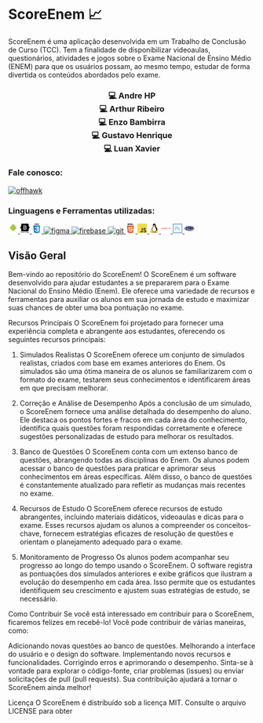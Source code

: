 # ScoreEnem 📈
ScoreEnem é uma aplicação desenvolvida em um Trabalho de Conclusão de Curso (TCC). Tem a finalidade de disponibilizar videoaulas, questionários, atividades e jogos sobre o Exame Nacional de Ensino Médio (ENEM) para que os usuários possam, ao mesmo tempo, estudar de forma divertida os conteúdos abordados pelo exame. 

<h3 align="center">
  💻 Andre HP <br>
  💻 Arthur Ribeiro <br> 
  💻 Enzo Bambirra <br>
  💻 Gustavo Henrique <br>
  💻 Luan Xavier</h3> 

<h3 align="left">Fale conosco:</h3>
<p align="left">
<a href="https://www.behance.net/offhawk" target="blank"><img align="center" src="https://raw.githubusercontent.com/rahuldkjain/github-profile-readme-generator/master/src/images/icons/Social/behance.svg" alt="offhawk" height="20" width="30" /></a>
</p>

<h3 align="left">Linguagens e Ferramentas utilizadas:</h3>
<p align="left"> <a href="https://developer.android.com" target="_blank" rel="noreferrer"> <img src="https://raw.githubusercontent.com/devicons/devicon/master/icons/android/android-original-wordmark.svg" alt="android" width="20" height="20"/> </a> <a href="https://getbootstrap.com" target="_blank" rel="noreferrer"> <img src="https://raw.githubusercontent.com/devicons/devicon/master/icons/bootstrap/bootstrap-plain-wordmark.svg" alt="bootstrap" width="20" height="20"/> </a> <a href="https://www.w3schools.com/css/" target="_blank" rel="noreferrer"> <img src="https://raw.githubusercontent.com/devicons/devicon/master/icons/css3/css3-original-wordmark.svg" alt="css3" width="20" height="20"/> </a> <a href="https://www.figma.com/" target="_blank" rel="noreferrer"> <img src="https://www.vectorlogo.zone/logos/figma/figma-icon.svg" alt="figma" width="20" height="20"/> </a> <a href="https://firebase.google.com/" target="_blank" rel="noreferrer"> <img src="https://www.vectorlogo.zone/logos/firebase/firebase-icon.svg" alt="firebase" width="20" height="20"/> </a> <a href="https://git-scm.com/" target="_blank" rel="noreferrer"> <img src="https://www.vectorlogo.zone/logos/git-scm/git-scm-icon.svg" alt="git" width="20" height="20"/> </a> <a href="https://www.w3.org/html/" target="_blank" rel="noreferrer"> <img src="https://raw.githubusercontent.com/devicons/devicon/master/icons/html5/html5-original-wordmark.svg" alt="html5" width="20" height="20"/> </a> <a href="https://developer.mozilla.org/en-US/docs/Web/JavaScript" target="_blank" rel="noreferrer"> <img src="https://raw.githubusercontent.com/devicons/devicon/master/icons/javascript/javascript-original.svg" alt="javascript" width="20" height="20"/> </a> <a href="https://www.linux.org/" target="_blank" rel="noreferrer"> <img src="https://raw.githubusercontent.com/devicons/devicon/master/icons/linux/linux-original.svg" alt="linux" width="20" height="20"/> </a> <a href="https://www.oracle.com/" target="_blank" rel="noreferrer"> <img src="https://raw.githubusercontent.com/devicons/devicon/master/icons/oracle/oracle-original.svg" alt="oracle" width="20" height="20"/> </a> <a href="https://www.photoshop.com/en" target="_blank" rel="noreferrer"> <img src="https://raw.githubusercontent.com/devicons/devicon/master/icons/photoshop/photoshop-line.svg" alt="photoshop" width="20" height="20"/> </a> <a href="https://www.php.net" target="_blank" rel="noreferrer"> <img src="https://raw.githubusercontent.com/devicons/devicon/master/icons/php/php-original.svg" alt="php" width="20" height="20"/> </a> </p>

<h2> Visão Geral </h2>
Bem-vindo ao repositório do ScoreEnem! O ScoreEnem é um software desenvolvido para ajudar estudantes a se prepararem para o Exame Nacional do Ensino Médio (Enem). Ele oferece uma variedade de recursos e ferramentas para auxiliar os alunos em sua jornada de estudo e maximizar suas chances de obter uma boa pontuação no exame.

Recursos Principais
O ScoreEnem foi projetado para fornecer uma experiência completa e abrangente aos estudantes, oferecendo os seguintes recursos principais:

1. Simulados Realistas
O ScoreEnem oferece um conjunto de simulados realistas, criados com base em exames anteriores do Enem. Os simulados são uma ótima maneira de os alunos se familiarizarem com o formato do exame, testarem seus conhecimentos e identificarem áreas em que precisam melhorar.

2. Correção e Análise de Desempenho
Após a conclusão de um simulado, o ScoreEnem fornece uma análise detalhada do desempenho do aluno. Ele destaca os pontos fortes e fracos em cada área do conhecimento, identifica quais questões foram respondidas corretamente e oferece sugestões personalizadas de estudo para melhorar os resultados.

3. Banco de Questões
O ScoreEnem conta com um extenso banco de questões, abrangendo todas as disciplinas do Enem. Os alunos podem acessar o banco de questões para praticar e aprimorar seus conhecimentos em áreas específicas. Além disso, o banco de questões é constantemente atualizado para refletir as mudanças mais recentes no exame.

4. Recursos de Estudo
O ScoreEnem oferece recursos de estudo abrangentes, incluindo materiais didáticos, videoaulas e dicas para o exame. Esses recursos ajudam os alunos a compreender os conceitos-chave, fornecem estratégias eficazes de resolução de questões e orientam o planejamento adequado para o exame.

5. Monitoramento de Progresso
Os alunos podem acompanhar seu progresso ao longo do tempo usando o ScoreEnem. O software registra as pontuações dos simulados anteriores e exibe gráficos que ilustram a evolução do desempenho em cada área. Isso permite que os estudantes identifiquem seu crescimento e ajustem suas estratégias de estudo, se necessário.

Como Contribuir
Se você está interessado em contribuir para o ScoreEnem, ficaremos felizes em recebê-lo! Você pode contribuir de várias maneiras, como:

Adicionando novas questões ao banco de questões.
Melhorando a interface do usuário e o design do software.
Implementando novos recursos e funcionalidades.
Corrigindo erros e aprimorando o desempenho.
Sinta-se à vontade para explorar o código-fonte, criar problemas (issues) ou enviar solicitações de pull (pull requests). Sua contribuição ajudará a tornar o ScoreEnem ainda melhor!

Licença
O ScoreEnem é distribuído sob a licença MIT. Consulte o arquivo LICENSE para obter
